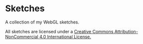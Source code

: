 # Sketches

A collection of my WebGL sketches.


All sketches are licensed under a [Creative Commons Attribution-NonCommercial 4.0 International License.](http://creativecommons.org/licenses/by-nc/4.0/)
